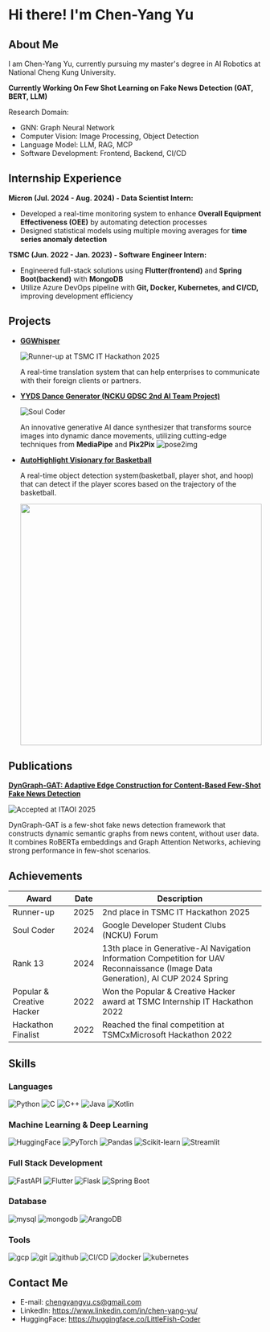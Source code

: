 # Hi there! I'm Chen-Yang Yu

## About Me

I am Chen-Yang Yu, currently pursuing my master's degree in AI Robotics at National Cheng Kung University.

**Currently Working On Few Shot Learning on Fake News Detection (GAT, BERT, LLM)**

Research Domain:
- GNN: Graph Neural Network
- Computer Vision: Image Processing, Object Detection
- Language Model: LLM, RAG, MCP
- Software Development: Frontend, Backend, CI/CD

## Internship Experience
**Micron (Jul. 2024 - Aug. 2024) - Data Scientist Intern:**
- Developed a real-time monitoring system to enhance **Overall Equipment Effectiveness (OEE)** by automating
detection processes
- Designed statistical models using multiple moving averages for **time series anomaly detection**

**TSMC (Jun. 2022 - Jan. 2023) - Software Engineer Intern:**
- Engineered full-stack solutions using **Flutter(frontend)** and **Spring Boot(backend)** with **MongoDB**
- Utilize Azure DevOps pipeline with **Git, Docker, Kubernetes, and CI/CD,** improving development efficiency

## Projects
- **[GGWhisper](https://github.com/LittleFish-Coder/GGWhisper)**
    
    ![Runner-up at TSMC IT Hackathon 2025](https://img.shields.io/badge/Runner--up-TSMC_IT_Hackathon_2025-red)
    
    A real-time translation system that can help enterprises to communicate with their foreign clients or partners.

- **[YYDS Dance Generator (NCKU GDSC 2nd AI Team Project)](https://github.com/LittleFish-Coder/yyds-dance-generator)**
    
    ![Soul Coder](https://img.shields.io/badge/Soul_Coder-Google_Developer_Student_Clubs_(NCKU)-yellow)

    An innovative generative AI dance synthesizer that transforms source images into dynamic dance movements, utilizing cutting-edge techniques from **MediaPipe** and **Pix2Pix**
    ![pose2img](https://github.com/LittleFish-Coder/yyds-dance-generator/blob/master/src/pix2pixHD/magnetic_dance2pose2fish.gif?raw=true)

- **[AutoHighlight Visionary for Basketball](https://github.com/LittleFish-Coder/autohighlight-visionary)**

    A real-time object detection system(basketball, player shot, and hoop) that can detect if the player scores based on the trajectory of the basketball.
    
    <img src="https://github.com/LittleFish-Coder/autohighlight-visionary/blob/master/src/scoring.gif?raw=true" width="480">

## Publications

**[DynGraph-GAT: Adaptive Edge Construction for Content-Based Few-Shot Fake News Detection](https://github.com/LittleFish-Coder/DynGraph-GAT)**

![Accepted at ITAOI 2025](https://img.shields.io/badge/Accepted-ITAOI%202025-green)

DynGraph-GAT is a few-shot fake news detection framework that constructs dynamic semantic graphs from news content, without user data. It combines RoBERTa embeddings and Graph Attention Networks, achieving strong performance in few-shot scenarios.

## Achievements
| Award                                   | Date                | Description                                                                                   |
|----------------------------------------|-------------------------|-----------------------------------------------------------------------------------------------|
| Runner-up           | 2025                    | 2nd place in TSMC IT Hackathon 2025                                                            |
| Soul Coder | 2024     | Google Developer Student Clubs (NCKU) Forum|
| Rank 13 | 2024                    | 13th place in Generative-AI Navigation Information Competition for UAV Reconnaissance (Image Data Generation), AI CUP 2024 Spring | 
| Popular & Creative Hacker | 2022                    | Won the Popular & Creative Hacker award at TSMC Internship IT Hackathon 2022                      |
| Hackathon Finalist | 2022               | Reached the final competition at TSMCxMicrosoft Hackathon 2022                                    |

## Skills

### Languages
![Python](https://img.shields.io/badge/Python-3776AB?style=for-the-badge&logo=python&logoColor=white)
![C](https://img.shields.io/badge/C-00599C?style=for-the-badge&logo=c&logoColor=white)
![C++](https://img.shields.io/badge/C++-00599C?style=for-the-badge&logo=c%2B%2B&logoColor=white)
![Java](https://img.shields.io/badge/Java-007396?style=for-the-badge&logo=java&logoColor=white)
![Kotlin](https://img.shields.io/badge/Kotlin-0095D5?style=for-the-badge&logo=kotlin&logoColor=white)

### Machine Learning & Deep Learning
![HuggingFace](https://img.shields.io/badge/HuggingFace-FF9900?style=for-the-badge&logo=huggingface&logoColor=white)
![PyTorch](https://img.shields.io/badge/PyTorch-EE4C2C?style=for-the-badge&logo=pytorch&logoColor=white)
![Pandas](https://img.shields.io/badge/Pandas-150458?style=for-the-badge&logo=pandas&logoColor=white)
![Scikit-learn](https://img.shields.io/badge/Scikit_learn-F7931E?style=for-the-badge&logo=scikit-learn&logoColor=white)
![Streamlit](https://img.shields.io/badge/Streamlit-FF4B4B?style=for-the-badge&logo=streamlit&logoColor=white)

### Full Stack Development
![FastAPI](https://img.shields.io/badge/FastAPI-009688?style=for-the-badge&logo=fastapi&logoColor=white)
![Flutter](https://img.shields.io/badge/Flutter-02569B?style=for-the-badge&logo=flutter&logoColor=white)
![Flask](https://img.shields.io/badge/Flask-000000?style=for-the-badge&logo=flask&logoColor=white)
![Spring Boot](https://img.shields.io/badge/Spring_Boot-6DB33F?style=for-the-badge&logo=spring-boot&logoColor=white)

### Database
![mysql](https://img.shields.io/badge/Mysql-4479A1?style=for-the-badge&logo=mysql&logoColor=white)
![mongodb](https://img.shields.io/badge/Mongodb-47A248?style=for-the-badge&logo=mongodb&logoColor=white)
![ArangoDB](https://img.shields.io/badge/ArangoDB-4AAE49?style=for-the-badge&logo=arangodb&logoColor=white)

### Tools
![gcp](https://img.shields.io/badge/GCP-FF9900?style=for-the-badge&logo=google-cloud&logoColor=white)
![git](https://img.shields.io/badge/Git-F05032?style=for-the-badge&logo=git&logoColor=white)
![github](https://img.shields.io/badge/GitHub-181717?style=for-the-badge&logo=github&logoColor=white)
![CI/CD](https://img.shields.io/badge/CI/CD-000000?style=for-the-badge&logo=github-actions&logoColor=white)
![docker](https://img.shields.io/badge/Docker-2496ED?style=for-the-badge&logo=docker&logoColor=white)
![kubernetes](https://img.shields.io/badge/Kubernetes-326CE5?style=for-the-badge&logo=kubernetes&logoColor=white)

## Contact Me

- E-mail: chengyangyu.cs@gmail.com
- LinkedIn: https://www.linkedin.com/in/chen-yang-yu/
- HuggingFace: https://huggingface.co/LittleFish-Coder
